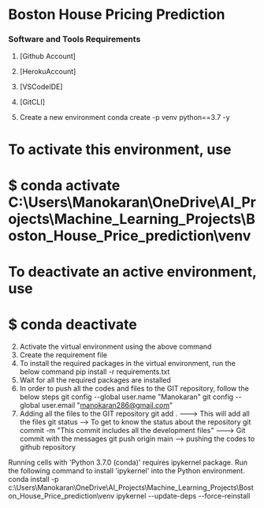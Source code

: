 # Boston House Pricing Prediction

### Software and Tools Requirements

1. [Github Account]
2. [HerokuAccount]
3. [VSCodeIDE]
4. [GitCLI]

1. Create a new environment
   conda create -p venv python==3.7 -y

# To activate this environment, use
#     $ conda activate C:\Users\Manokaran\OneDrive\AI_Projects\Machine_Learning_Projects\Boston_House_Price_prediction\venv
# To deactivate an active environment, use
#     $ conda deactivate

2. Activate the virtual environment using the above command
3. Create the requirement file
4. To install the required packages in the virtual environment, run the below command
    pip install -r requirements.txt
5. Wait for all the required packages are installed 
6. In order to push all the codes and files to the GIT repository, follow the below steps
   git config --global user.name "Manokaran"
   git config --global user.email "manokaran286@gmail.com"
7. Adding all the files to the GIT repository
   git add .   ---> This will add all the files
   git status   --> To get to know the status about the repository
   git commit -m "This commit includes all the development files"   ---> Git commit with the messages 
   git push origin main  --> pushing the codes to github repository


Running cells with 'Python 3.7.0 (conda)' requires ipykernel package.
Run the following command to install 'ipykernel' into the Python environment.
   conda install -p c:\Users\Manokaran\OneDrive\AI_Projects\Machine_Learning_Projects\Boston_House_Price_prediction\venv ipykernel --update-deps --force-reinstall